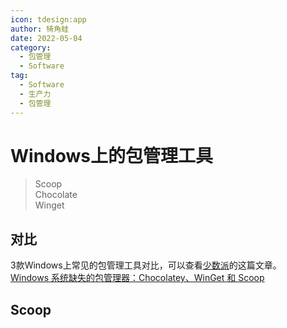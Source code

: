 ```yaml
---
icon: tdesign:app
author: 犄角蛙
date: 2022-05-04
category:
  - 包管理
  - Software
tag:
  - Software
  - 生产力
  - 包管理
---
```


# Windows上的包管理工具

> Scoop  
> Chocolate  
> Winget

## 对比

3款Windows上常见的包管理工具对比，可以查看[少数派](https://sspai.com/)的这篇文章。  
[Windows 系统缺失的包管理器：Chocolatey、WinGet 和 Scoop](https://sspai.com/post/65933)

## Scoop
